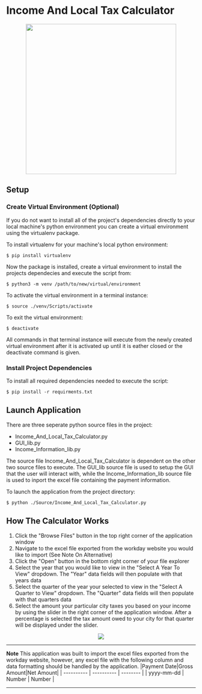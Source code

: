 # Income And Local Tax Calculator
<p align="center">
  <img width="400" height="400" src="https://user-images.githubusercontent.com/59189020/130250588-5822fd66-69de-4cea-bc11-2a2960623580.png">
</p>

## Setup
### Create Virtual Environment (Optional)
If you do not want to install all of the project's dependencies directly to your local machine's python environment you can create a virtual environment using the virtualenv package. 

To install virtualenv for your machine's local python environment:
```
$ pip install virtualenv
```
Now the package is installed, create a virtual environment to install the projects dependecies and execute the script from:
```
$ python3 -m venv /path/to/new/virtual/environment
```
To activate the virtual environment in a terminal instance:
```
$ source ./venv/Scripts/activate
```
To exit the virtual environment:
```
$ deactivate
```
All commands in that terminal instance will execute from the newly created virtual environment after it is activated up until it is eather closed or the deactivate command is given.
### Install Project Dependencies
To install all required dependencies needed to execute the script:
```
$ pip install -r requirments.txt
```
## Launch Application
There are three seperate python source files in the project:
 - Income_And_Local_Tax_Calculator.py
 - GUI_lib.py
 - Income_Information_lib.py
 
The source file Income_And_Local_Tax_Calculator is dependent on the other two source files to execute. The GUI_lib source file is used to setup the GUI that the user will interact with, while the Income_Information_lib source file is used to inport the excel file containing the payment information.

To launch the application from the project directory:
```
$ python ./Source/Income_And_Local_Tax_Calculator.py
```
 
## How The Calculator Works
1. Click the "Browse Files" button in the top right corner of the application window
2. Navigate to the excel file exported from the workday website you would like to import (See Note On Alternative)
3. Click the "Open" button in the bottom right corner of your file explorer
4. Select the year that you would like to view in the "Select A Year To View" dropdown. The "Year" data fields will then populate with that years data
5. Select the quarter of the year your selected to view in the "Select A Quarter to View" dropdown. The "Quarter" data fields will then populate with that quarters data
6. Select the amount your particular city taxes you based on your income by using the slider in the right corner of the application window. After a percentage is selected the tax amount owed to your city for that quarter will be displayed under the slider.

<p align="center">
  <img src="https://user-images.githubusercontent.com/59189020/135364060-6e88a8bb-b325-4c3e-835e-5c5f06f18cfa.png">
</p>



---
**Note**
This application was built to import the excel files exported from the workday website, however, any excel file with the following column and data formatting should be handled by the application.
|Payment Date|Gross Amount|Net Amount|
| ---------- | ---------- | -------- |
| yyyy-mm-dd |   Number   |  Number  |

---
